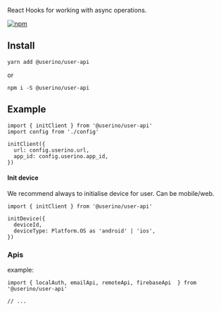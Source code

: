 
React Hooks for working with async operations.

[![npm](https://img.shields.io/npm/v/@userino/user-api)](https://www.npmjs.com/package/@userino/user-api)

## Install

``yarn add @userino/user-api``

or 

```npm i -S @userino/user-api```

## Example

```tsx
import { initClient } from '@userino/user-api'
import config from './config'

initClient({
  url: config.userino.url,
  app_id: config.userino.app_id,
})
```


#### Init device

We recommend always to initialise device for user. Can be mobile/web.

```tsx
import { initClient } from '@userino/user-api'

initDevice({
  deviceId,
  deviceType: Platform.OS as 'android' | 'ios',
})
```


### Apis

example:
```tsx
import { localAuth, emailApi, remoteApi, firebaseApi  } from '@userino/user-api'

// ...
```